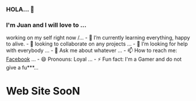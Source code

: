 ### HOLA... 👋
<!--
**winderfree/winderfree** is a ✨ _special_ ✨ repository because its `README.md` (this file) appears on your GitHub profile.
Here are some ideas to get you started:
"Tener esto en cuenta..."
-->
<h3>I'm Juan and I will love to ...</h3>
<p> working on my self right now /...
- 🌱 I’m currently learning everything, happy to alive.
- 👯 looking to collaborate on any projects ...
- 🤔 I’m looking for help with everybody ...
- 💬 Ask me about whatever ...
- 📫 How to reach me: <a href="https://web.facebook.com/john0096">Facebook</a> ...
- 😄 Pronouns: Loyal ...
- ⚡ Fun fact: I'm a Gamer and do not give a fu***...

<h1>Web Site SooN</h1>

